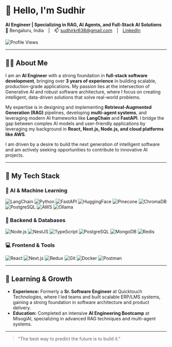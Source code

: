 # 👋 Hello, I'm Sudhir

**AI Engineer | Specializing in RAG, AI Agents, and Full-Stack AI Solutions**  
📍 Bengaluru, India | 📫 sudhirkr638@gmail.com | [LinkedIn](https://www.linkedin.com/in/sudhir-yadav-19231a1a0/)  

![Profile Views](https://visitor-badge.laobi.icu/badge?page_id=sky-sudhir.sky-sudhir)


---

## 🧑‍💻 About Me

I am an **AI Engineer** with a strong foundation in **full-stack software development**, bringing over **3 years of experience** in building scalable, production-grade applications. My passion lies at the intersection of Generative AI and robust software architecture, where I focus on creating intelligent, data-driven solutions that solve real-world problems.

My expertise is in designing and implementing **Retrieval-Augmented Generation (RAG)** pipelines, developing **multi-agent systems**, and leveraging modern AI frameworks like **LangChain** and **FastAPI**. I bridge the gap between complex AI models and user-friendly applications by leveraging my background in **React, Next.js, Node.js, and cloud platforms like AWS**.

I am driven by a desire to build the next generation of intelligent software and am actively seeking opportunities to contribute to innovative AI projects.

---

## 🚀 My Tech Stack

### 🧠 AI & Machine Learning
![LangChain](https://img.shields.io/badge/-LangChain-FFFFFF?style=flat&logo=LangChain)
![Python](https://img.shields.io/badge/Python-3776AB?style=flat&logo=python&logoColor=white)
![FastAPI](https://img.shields.io/badge/FastAPI-009688?style=flat&logo=fastapi)
![HuggingFace](https://img.shields.io/badge/%F0%9F%A4%97%20Hugging%20Face-FFD21E?style=flat)
![Pinecone](https://img.shields.io/badge/Pinecone-0C59E8?style=flat&logo=pinecone&logoColor=white)
![ChromaDB](https://img.shields.io/badge/Chroma-553ADD?style=flat)
![PostgreSQL](https://img.shields.io/badge/pgvector-336791?style=flat&logo=postgresql&logoColor=white)
![AWS](https://img.shields.io/badge/AWS%20S3-569A31?style=flat&logo=amazon-s3)
![Ollama](https://img.shields.io/badge/-Ollama-000000?style=flat)

### 🚀 Backend & Databases
![Node.js](https://img.shields.io/badge/-Node.js-339933?style=flat&logo=node.js)
![NestJS](https://img.shields.io/badge/-NestJS-E0234E?style=flat&logo=nestjs)
![TypeScript](https://img.shields.io/badge/-TypeScript-3178C6?style=flat&logo=typescript)
![PostgreSQL](https://img.shields.io/badge/-PostgreSQL-4169E1?style=flat&logo=postgresql)
![MongoDB](https://img.shields.io/badge/-MongoDB-47A248?style=flat&logo=mongodb)
![Redis](https://img.shields.io/badge/-Redis-DC382D?style=flat&logo=redis)

### 💻 Frontend & Tools
![React](https://img.shields.io/badge/-ReactJS-61DAFB?style=flat&logo=react)
![Next.js](https://img.shields.io/badge/-Next.js-black?style=flat&logo=next.js)
![Redux](https://img.shields.io/badge/-Redux-764ABC?style=flat&logo=redux)
![Git](https://img.shields.io/badge/-Git-F05032?style=flat&logo=git)
![Docker](https://img.shields.io/badge/Docker-2496ED?style=flat&logo=docker&logoColor=white)
![Postman](https://img.shields.io/badge/-Postman-FF6C37?style=flat&logo=postman)

---
## 🌱 Learning & Growth

- **Experience:** Formerly a **Sr. Software Engineer** at Quicktouch Technologies, where I led teams and built scalable ERP/LMS systems, gaining a strong foundation in software architecture and product delivery.
- **Education:** Completed an intensive **AI Engineering Bootcamp** at MisogiAI, specializing in advanced RAG techniques and multi-agent systems.


---

> "The best way to predict the future is to build it."
